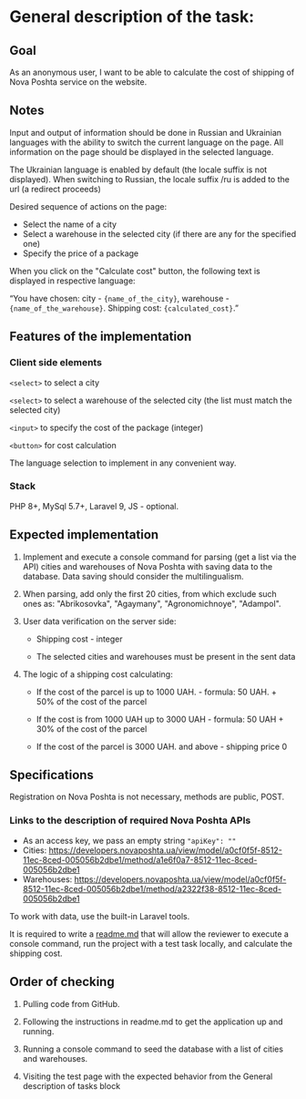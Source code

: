 # General description of the task:

## Goal

As an anonymous user, I want to be able to calculate the cost of shipping of Nova Poshta service on the website.

## Notes

Input and output of information should be done in Russian and Ukrainian languages with the ability to switch the current language on the page. All information on the page should be displayed in the selected language.

The Ukrainian language is enabled by default (the locale suffix is not displayed). When switching to Russian, the locale suffix /ru is added to the url (a redirect proceeds)

Desired sequence of actions on the page:

-   Select the name of a city
-   Select a warehouse in the selected city (if there are any for the specified one)
-   Specify the price of a package

When you click on the "Calculate cost" button, the following text is displayed in respective language:

“You have chosen: city - `{name_of_the_city}`, warehouse - `{name_of_the_warehouse}`. Shipping cost: `{calculated_cost}`.”

## Features of the implementation

### Client side elements

`<select>` to select a city

`<select>` to select a warehouse of the selected city (the list must match the selected city)

`<input>` to specify the cost of the package (integer)

`<button>` for cost calculation

The language selection to implement in any convenient way.

### Stack

PHP 8+, MySql 5.7+, Laravel 9, JS - optional.

## Expected implementation

1. Implement and execute a console command for parsing (get a list via the API) cities and warehouses of Nova Poshta with saving data to the database. Data saving should consider the multilingualism.

2. When parsing, add only the first 20 cities, from which exclude such ones as: "Abrikosovka", "Agaymany", "Agronomichnoye", "Adampol".

3. User data verification on the server side:

    - Shipping cost - integer

    - The selected cities and warehouses must be present in the sent data

4. The logic of a shipping cost calculating:

    - If the cost of the parcel is up to 1000 UAH. - formula: 50 UAH. + 50% of the cost of the parcel

    - If the cost is from 1000 UAH up to 3000 UAH - formula: 50 UAH + 30% of the cost of the parcel

    - If the cost of the parcel is 3000 UAH. and above - shipping price 0

## Specifications

Registration on Nova Poshta is not necessary, methods are public, POST.

### Links to the description of required Nova Poshta APIs

-   As an access key, we pass an empty string `"apiKey": ""`
-   Cities: https://developers.novaposhta.ua/view/model/a0cf0f5f-8512-11ec-8ced-005056b2dbe1/method/a1e6f0a7-8512-11ec-8ced-005056b2dbe1
-   Warehouses: https://developers.novaposhta.ua/view/model/a0cf0f5f-8512-11ec-8ced-005056b2dbe1/method/a2322f38-8512-11ec-8ced-005056b2dbe1

To work with data, use the built-in Laravel tools.

It is required to write a [readme.md](/readme.md) that will allow the reviewer to execute a console command, run the project with a test task locally, and calculate the shipping cost.

## Order of checking

1. Pulling code from GitHub.

2. Following the instructions in readme.md to get the application up and running.

3. Running a console command to seed the database with a list of cities and warehouses.

4. Visiting the test page with the expected behavior from the General description of tasks block
